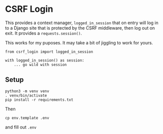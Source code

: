 # CSRF Login


This provides a context manager, `logged_in_session` that on
entry will log in to a Django site that is protected by the CSRF
middleware, then log out on exit. It provides a `requests.session()`.

This works for my puposes. It may take a bit of jiggling to work
for yours.

    from csrf_login import logged_in_session

    with logged_in_session() as session:
        ... go wild with session

## Setup

    python3 -m venv venv
    . venv/bin/activate
    pip install -r requirements.txt

Then

    cp env.template .env

and fill out `.env`
